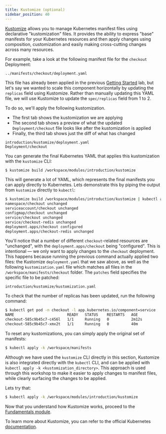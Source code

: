 ```yaml
---
title: Kustomize (optional)
sidebar_position: 40
---
```


[Kustomize](https://kustomize.io/) allows you to manage Kubernetes manifest files using declarative "kustomization" files. It provides the ability to express "base" manifests for your Kubernetes resources and then apply changes using composition, customization and easily making cross-cutting changes across many resources.

For example, take a look at the following manifest file for the `checkout` Deployment:

```file
../manifests/checkout/deployment.yaml
```

This file has already been applied in the previous [Getting Started](getting-started/deploy) lab, but let's say we wanted to scale this component horizontally by updating the `replicas` field using Kustomize. Rather than manually updating this YAML file, we will use Kustomize to update the `spec/replicas` field from 1 to 2.

To do so, we'll apply the following kustomization.

* The first tab shows the kustomization we are applying
* The second tab shows a preview of what the updated `Deployment/checkout` file looks like after the kustomization is applied
* Finally, the third tab shows just the diff of what has changed

```kustomization
introduction/kustomize/deployment.yaml
Deployment/checkout
```

You can generate the final Kubernetes YAML that applies this kustomization with the `kustomize` CLI:

```bash
$ kustomize build /workspace/modules/introduction/kustomize
```

This will generate a lot of YAML, which represents the final manifests you can apply directly to Kubernetes. Lets demonstrate this by piping the output from `kustomize` directly to `kubectl`:

```bash
$ kustomize build /workspace/modules/introduction/kustomize | kubectl apply -f -
namespace/checkout unchanged
serviceaccount/checkout unchanged
configmap/checkout unchanged
service/checkout unchanged
service/checkout-redis unchanged
deployment.apps/checkout configured
deployment.apps/checkout-redis unchanged
```

You'll notice that a number of different `checkout`-related resources are "unchanged", with the `deployment.apps/checkout` being "configured". This is intentional — we only want to apply changes to the `checkout` deployment. This happens because running the previous command actually applied two files: the Kustomize `deployment.yaml` that we saw above, as well as the following `kustomization.yaml` file which matches all files in the `/workspace/manifests/checkout` folder. The `patches` field specifies the specific file to be patched:

```file
introduction/kustomize/kustomization.yaml
```

To check that the number of replicas has been updated, run the following command:

```bash
$ kubectl get pod -n checkout -l app.kubernetes.io/component=service
NAME                        READY   STATUS    RESTARTS   AGE
checkout-585c9b45c7-c456l   1/1     Running   0          2m12s
checkout-585c9b45c7-xmx2t   1/1     Running   0          40m
```

To reset any kustomizations, you can simply apply the original set of manifests:

```bash timeout=300 wait=30
$ kubectl apply -k /workspace/manifests
```

Although we have used the `kustomize` CLI directly in this section, Kustomize is also integrated directly with the `kubectl` CLI, and can be applied with `kubectl apply -k <kustomization_directory>`. This approach is used through this workshop to make it easier to apply changes to manifest files, while clearly surfacing the changes to be applied.

Lets try that:

```bash
$ kubectl apply -k /workspace/modules/introduction/kustomize
```

Now that you understand how Kustomize works, proceed to the [Fundamentals module](/docs/fundamentals).

To learn more about Kustomize, you can refer to the official Kubernetes [documentation](https://kubernetes.io/docs/tasks/manage-kubernetes-objects/kustomization/).